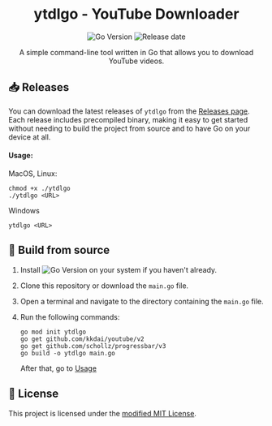 <h1 align="center">ytdlgo - YouTube Downloader</h1>

<p align="center">
  <img src="https://img.shields.io/badge/Go-1.22.7-blue.svg" alt="Go Version">
  <img src="https://img.shields.io/github/release-date/SublimatedBerry/ytdlgo" alt="Release date">
</p>

<p align="center">
  A simple command-line tool written in Go that allows you to download YouTube videos.
</p>

## 📥 Releases

You can download the latest releases of `ytdlgo` from the [Releases page](https://github.com/your-username/ytdlgo/releases). Each release includes precompiled binary, making it easy to get started without needing to build the project from source and to have Go on your device at all.

#### Usage:

MacOS, Linux:
```
chmod +x ./ytdlgo
./ytdlgo <URL>
```
Windows

`ytdlgo <URL>`

## 🚀 Build from source

1. Install <img src="https://img.shields.io/badge/Go-1.22.7-blue.svg" alt="Go Version"> on your system if you haven't already.
2. Clone this repository or download the `main.go` file.
3. Open a terminal and navigate to the directory containing the `main.go` file.
4. Run the following commands:

   ```
   go mod init ytdlgo
   go get github.com/kkdai/youtube/v2
   go get github.com/schollz/progressbar/v3
   go build -o ytdlgo main.go
   ```

   After that, go to [Usage](#usage)

## 📄 License

This project is licensed under the [modified MIT License](LICENSE).
